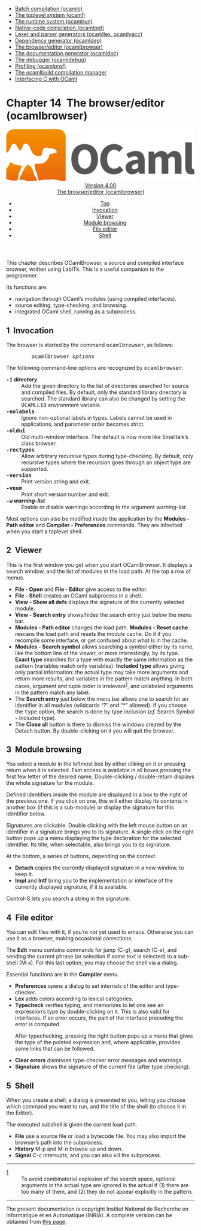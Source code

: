 <!-- ((! set title Manual !)) ((! set documentation !)) ((! set manual !)) ((! set nobreadcrumb !)) -->
<div class="manual content"><ul class="part_menu"><li><a href="manual022.html">Batch compilation (ocamlc)</a></li><li><a href="manual023.html">The toplevel system (ocaml)</a></li><li><a href="manual024.html">The runtime system (ocamlrun)</a></li><li><a href="manual025.html">Native-code compilation (ocamlopt)</a></li><li><a href="manual026.html">Lexer and parser generators (ocamllex, ocamlyacc)</a></li><li><a href="manual027.html">Dependency generator (ocamldep)</a></li><li class="active"><a href="manual028.html">The browser/editor (ocamlbrowser)</a></li><li><a href="manual029.html">The documentation generator (ocamldoc)</a></li><li><a href="manual030.html">The debugger (ocamldebug)</a></li><li><a href="manual031.html">Profiling (ocamlprof)</a></li><li><a href="manual032.html">The ocamlbuild compilation manager</a></li><li><a href="manual033.html">Interfacing C with OCaml</a></li></ul>




<h1 class="chapter"><a name="htoc161"><span>Chapter 14</span></a>&nbsp;&nbsp;The browser/editor (ocamlbrowser)</h1><header><nav class="toc brand"><a class="brand" href="https://ocaml.org/"><img src="colour-logo-gray.svg" class="svg" alt="OCaml"></a></nav><nav class="toc"><div class="toc_version"><a href="/docs" id="version-select">Version 4.00</a></div><div class="toc_title"><a href="#">The browser/editor (ocamlbrowser)</a></div><ul><li class="top"><a href="#">Top</a></li>
<li><a href="manual028.html#toc114">Invocation</a>
</li><li><a href="manual028.html#toc115">Viewer</a>
</li><li><a href="manual028.html#toc116">Module browsing</a>
</li><li><a href="manual028.html#toc117">File editor</a>
</li><li><a href="manual028.html#toc118">Shell</a>
</li></ul></nav></header>
<p> <a name="c:browser"></a>
</p><p>This chapter describes OCamlBrowser, a source and compiled interface
browser, written using LablTk. This is a useful companion to the
programmer.</p><p>Its functions are:
</p><ul class="itemize"><li class="li-itemize">
navigation through OCaml’s modules (using compiled interfaces).
</li><li class="li-itemize">source editing, type-checking, and browsing.
</li><li class="li-itemize">integrated OCaml shell, running as a subprocess.
</li></ul><h2 class="section"><a name="toc114"></a><a name="htoc162">1</a>&nbsp;&nbsp;Invocation</h2><p> <a name="s:browser-options"></a></p><p>The browser is started by the command <tt>ocamlbrowser</tt>, as follows:
</p><pre>        ocamlbrowser <i>options</i>
</pre><p>The following command-line options are recognized by <tt>ocamlbrowser</tt>.</p><dl class="description"><dt class="dt-description"><b><tt>-I</tt> <i>directory</i></b></dt><dd class="dd-description">
Add the given directory to the list of directories searched for
source and compiled files. By default, only the standard library
directory is searched. The standard library can also be changed by
setting the <tt>OCAMLLIB</tt> environment variable.</dd><dt class="dt-description"><tt><b>-nolabels</b></tt></dt><dd class="dd-description">
Ignore non-optional labels in types. Labels cannot be used in
applications, and parameter order becomes strict.</dd><dt class="dt-description"><tt><b>-oldui</b></tt></dt><dd class="dd-description">
Old multi-window interface. The default is now more like Smalltalk’s
class browser.</dd><dt class="dt-description"><tt><b>-rectypes</b></tt></dt><dd class="dd-description">
Allow arbitrary recursive types during type-checking. By default,
only recursive types where the recursion goes through an object type
are supported.</dd><dt class="dt-description"><tt><b>-version</b></tt></dt><dd class="dd-description">
Print version string and exit.</dd><dt class="dt-description"><tt><b>-vnum</b></tt></dt><dd class="dd-description">
Print short version number and exit.</dd><dt class="dt-description"><b><tt>-w</tt> <i>warning-list</i></b></dt><dd class="dd-description">
Enable or disable warnings according to the argument <i>warning-list</i>.</dd></dl><p>Most options can also be modified inside the application by the <b>Modules - Path editor</b> and <b>Compiler - Preferences</b> commands.
They are inherited when you start a toplevel shell.</p><h2 class="section"><a name="toc115"></a><a name="htoc163">2</a>&nbsp;&nbsp;Viewer</h2><p>
This is the first window you get when you start OCamlBrowser.
It displays a search window, and the list of modules in the load path.
At the top a row of menus.</p><ul class="itemize"><li class="li-itemize">
<b>File - Open</b> and <b>File - Editor</b> give access to the
editor.</li><li class="li-itemize"><b>File - Shell</b> creates an OCaml subprocess in a shell.</li><li class="li-itemize"><b>View - Show all defs</b> displays the signature of the currently
selected module.</li><li class="li-itemize"><b>View - Search entry</b> shows/hides the search entry just
below the menu bar.</li><li class="li-itemize"><b>Modules - Path editor</b> changes the load path. <b>Modules
- Reset cache</b> rescans the load path and resets the module cache.
Do it if you recompile some interface, or get confused about what is
in the cache.</li><li class="li-itemize"><b>Modules - Search symbol</b> allows searching a symbol either
by its name, like the bottom line of the viewer, or more
interestingly, by its type. <b>Exact type</b> searches for a type
with exactly the same information as the pattern (variables match
only variables). <b>Included type</b> allows giving only partial
information: the actual type may take more arguments and return more
results, and variables in the pattern match anything. In both cases,
argument and tuple order is irrelevant<sup><a name="text2" href="#note2">1</a></sup>,
and unlabeled arguments in the pattern match any label.</li><li class="li-itemize">The <b>Search entry</b> just below the menu bar allows one to
search for an identifier in all modules (wildcards “?” and “*”
allowed). If you choose the <tt>type</tt> option, the search is done by type
inclusion (<em>cf.</em> Search Symbol - Included type).</li><li class="li-itemize">The <b>Close all</b> button is there to dismiss the windows
created by the Detach button.
By double-clicking on it you will quit the browser.</li></ul><h2 class="section"><a name="toc116"></a><a name="htoc164">3</a>&nbsp;&nbsp;Module browsing</h2><p>You select a module in the leftmost box by either cliking on it or
pressing return when it is selected. Fast access is available in all
boxes pressing the first few letter of the desired name.
Double-clicking / double-return displays the whole signature for the
module.</p><p>Defined identifiers inside the module are displayed in a box to the
right of the previous one. If you click on one, this will either
display its contents in another box (if this is a sub-module) or
display the signature for this identifier below.</p><p>Signatures are clickable. Double clicking with the left mouse
button on an identifier in a signature brings you to its signature.
A single click on the right button pops up a menu displaying the
type declaration for the selected identifier. Its title, when
selectable, also brings you to its signature.</p><p>At the bottom, a series of buttons, depending on the context.
</p><ul class="itemize"><li class="li-itemize">
<b>Detach</b> copies the currently displayed signature in a new window,
to keep it.
</li><li class="li-itemize"><b>Impl</b> and <b>Intf</b> bring you to the implementation or
interface of the currently displayed signature, if it is available.
</li></ul><p>Control-S lets you search a string in the signature.</p><h2 class="section"><a name="toc117"></a><a name="htoc165">4</a>&nbsp;&nbsp;File editor</h2><p>
You can edit files with it, if you’re not yet used to emacs. Otherwise
you can use it as a browser, making occasional corrections.</p><p>The <b>Edit</b> menu contains commands for jump (C-g), search (C-s),
and sending the current phrase (or selection if some text is selected)
to a sub-shell (M-x). For this last option, you may choose the shell
via a dialog.</p><p>Essential functions are in the <b>Compiler</b> menu.</p><ul class="itemize"><li class="li-itemize">
<b>Preferences</b> opens a dialog to set internals of the editor
and type-checker.</li><li class="li-itemize"><b>Lex</b> adds colors according to lexical categories.</li><li class="li-itemize"><b>Typecheck</b> verifies typing, and memorizes to let one see an
expression’s type by double-clicking on it. This is also valid for
interfaces. If an error occurs, the part of the interface preceding
the error is computed.<p>After typechecking, pressing the right button pops up a menu that gives
the type of the pointed expression and, where applicable, provides
some links that can be followed.</p></li><li class="li-itemize"><b>Clear errors</b> dismisses type-checker error messages and warnings.</li><li class="li-itemize"><b>Signature</b> shows the signature of the current file
(after type checking).
</li></ul><h2 class="section"><a name="toc118"></a><a name="htoc166">5</a>&nbsp;&nbsp;Shell</h2><p>
When you create a shell, a dialog is presented to you, letting you
choose which command you want to run, and the title of the shell (to
choose it in the Editor).</p><p>The executed subshell is given the current load path.</p><ul class="itemize"><li class="li-itemize">
<b>File</b> use a source file or load a bytecode file. You may
also import the browser’s path into the subprocess.
</li><li class="li-itemize"><b>History</b> M-p and M-n browse up and down.
</li><li class="li-itemize"><b>Signal</b> C-c interrupts, and you can also kill the subprocess.
</li></ul><hr class="ffootnoterule"><dl class="thefootnotes"><dt class="dt-thefootnotes">
<a name="note2" href="#text2">1</a></dt><dd class="dd-thefootnotes">To avoid
combinatorial explosion of the search space, optional arguments in
the actual type are ignored in the actual if (1) there are too many
of them, and (2) they do not appear explicitly in the pattern.
</dd></dl>
<hr>





<div class="copyright">The present documentation is copyright Institut National de Recherche en Informatique et en Automatique (INRIA). A complete version can be obtained from <a href="http://caml.inria.fr/pub/docs/manual-ocaml/">this page</a>.</div></div>
